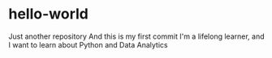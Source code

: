 # hello-world
Just another repository
And this is my first commit
I'm a lifelong learner, and I want to learn about Python and Data Analytics

